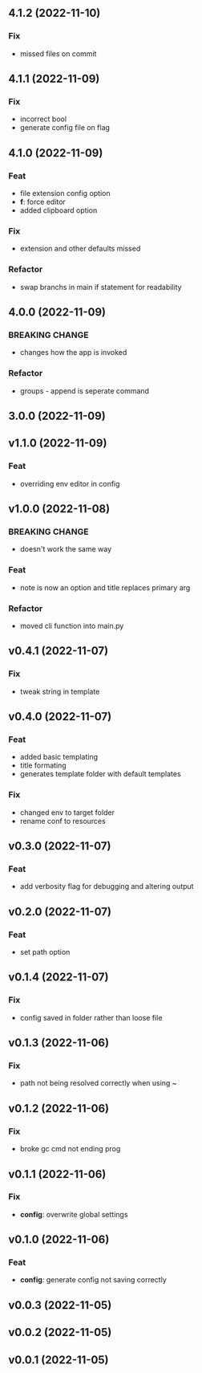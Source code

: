 ## 4.1.2 (2022-11-10)

### Fix

- missed files on commit

## 4.1.1 (2022-11-09)

### Fix

- incorrect bool
- generate config file on flag

## 4.1.0 (2022-11-09)

### Feat

- file extension config option
- **f**: force editor
- added clipboard option

### Fix

- extension and other defaults missed

### Refactor

- swap branchs in main if statement for readability

## 4.0.0 (2022-11-09)

### BREAKING CHANGE

- changes how the app is invoked

### Refactor

- groups - append is seperate command

## 3.0.0 (2022-11-09)

## v1.1.0 (2022-11-09)

### Feat

- overriding env editor in config

## v1.0.0 (2022-11-08)

### BREAKING CHANGE

- doesn't work the same way

### Feat

- note is now an option and title replaces primary arg

### Refactor

- moved cli function into main.py

## v0.4.1 (2022-11-07)

### Fix

- tweak string in template

## v0.4.0 (2022-11-07)

### Feat

- added basic templating
- title formating
- generates template folder with default templates

### Fix

- changed env to target folder
- rename conf to resources

## v0.3.0 (2022-11-07)

### Feat

- add verbosity flag for debugging and altering output

## v0.2.0 (2022-11-07)

### Feat

- set path option

## v0.1.4 (2022-11-07)

### Fix

- config saved in folder rather than loose file

## v0.1.3 (2022-11-06)

### Fix

- path not being resolved correctly when using ~

## v0.1.2 (2022-11-06)

### Fix

- broke gc cmd not ending prog

## v0.1.1 (2022-11-06)

### Fix

- **config**: overwrite global settings

## v0.1.0 (2022-11-06)

### Feat

- **config**: generate config not saving correctly

## v0.0.3 (2022-11-05)

## v0.0.2 (2022-11-05)

## v0.0.1 (2022-11-05)
